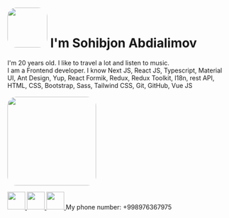 ### <h1 style="center"><img style="border-radius: 20px" src="https://media2.giphy.com/media/F0OJGFoTZdhVwQ4lGg/giphy.gif?cid=ecf05e47el3k8n7l3ocrokf1j7icyjuifmjies7e9debagw4&rid=giphy.gif&ct=g" width="90px">  I'm Sohibjon Abdialimov </h1>

I'm 20 years old. I like to travel a lot and listen to music. <br />
I am a Frontend developer. I know Next JS, React JS, Typescript, Material UI, Ant Design, Yup, React Formik, Redux, Redux Toolkit, I18n, rest API, HTML, CSS, Bootstrap, Sass, Tailwind CSS, Git, GitHub, Vue JS <br /><br /> <img style="border-radius: 20px" src="https://i.pinimg.com/originals/81/17/8b/81178b47a8598f0c81c4799f2cdd4057.gif" width="200px">

<a  href="https://t.me/Soh1bjonBlog">
  <img width="40px" height="40px" src="https://upload.wikimedia.org/wikipedia/commons/thumb/5/5c/Telegram_Messenger.png/800px-Telegram_Messenger.png" />
</a>
<a  href="[https://t.me/Soh1bjonBlog](https://www.linkedin.com/in/sohibjon-abdialimov-439a63273/)](https://www.linkedin.com/in/sohibjon-abdialimov-439a63273/)">
  <img width="40px" height="40px" src="https://img.freepik.com/free-icon/linkedin_318-157468.jpg" />
</a>
<a  href="sohibjonabdialimov6@gmail.com">
  <img width="40px" height="40px" src="https://upload.wikimedia.org/wikipedia/commons/thumb/7/7e/Gmail_icon_%282020%29.svg/2560px-Gmail_icon_%282020%29.svg.png" />
</a>
My phone number: +998976367975
